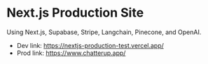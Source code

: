 # Next.js Production Site

Using Next.js, Supabase, Stripe, Langchain, Pinecone, and OpenAI.

* Dev link: https://nextjs-production-test.vercel.app/
* Prod link: https://www.chatterup.app/